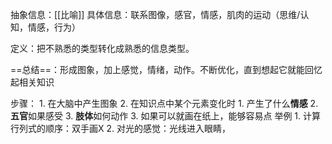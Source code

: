 抽象信息：[[比喻]]
具体信息：联系图像，感官，情感，肌肉的运动（思维/认知，情感，行为）

定义：把不熟悉的类型转化成熟悉的信息类型。

==总结==：形成图象，加上感觉，情绪，动作。不断优化，直到想起它就能回忆起相关知识

步骤：
	1. 在大脑中产生图象
	2. 在知识点中某个元素变化时
		1. 产生了什么**情感**
		2. **五官**如果感受
		3. **肢体**如何动作
	3. 如果可以就画在纸上，能够容易点
举例
	1. 计算行列式的顺序：双手画X
	2. 对光的感觉：光线进入眼睛，